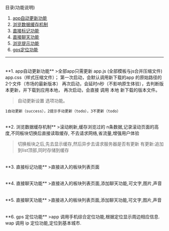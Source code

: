 目录(功能说明)

1. [app自动更新功能](#1)
2. [浏览数据缓存机制](#2)
3. [直接标记功能](#3)
4. [直接聊天功能](#4)
5. [浏览提示功能](#5)
6. [gps定位功能](#6)
    
    
***

<h6 id="1"></h6>
**1. app自动更新功能**
>全部app只需更新 app.js (全部模板与js合并压缩文件)    app.css（样式压缩文件）；
第一次启动，会默认调用新下载的app 的原始路径的 2个文件（市场的最新版本）
再次启动，会延时n秒（不影响原生体验），去判断版本更新，并下载到应用本地，
再次启动，会直接 调用 本地 新下载的版本文件。

>自动更新设置 选项功能。

    1自动更新（success），2提示手动更新（todo），3不更新（todo）
    
<h6 id="2"></h6>
**2. 浏览数据缓存机制**
>滚动刷新,缓存浏览过的 n条数据,记录滚动页面的高度,不同板块切换后直接读取缓存,
不去请求网络,省流量,增强用户体验

>切换板块之后,先去显示缓存,然后异步去请求服务器是否有更新
    有更新:追加到list顶部,同时存储到缓存


<h6 id="3"></h6>
**3. 直接标记功能**
>直接进入的板块列表页面

<h6 id="4"></h6>
**4. 直接聊天功能**
>直接进入的板块列表页面,添加聊天功能,可文字,图片,声音

<h6 id="5"></h6>
**5. 直接聊天功能**
>直接进入的板块列表页面,添加聊天功能,可文字,图片,声音

<h6 id="6"></h6>
**6. gps 定位功能**
>app 调用手机综合定位功能,根据定位显示周边相应信息.
wap 调用 ip 定位功能,定位到基本城市.


